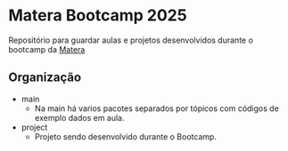 # Matera Bootcamp 2025 

Repositório para guardar aulas e projetos desenvolvidos durante o bootcamp da [Matera](https://institutomatera.rds.land/instituto-matera)

## Organização

- main
  - Na main há varios pacotes separados por tópicos com códigos de exemplo dados em aula.
- project
  - Projeto sendo desenvolvido durante o Bootcamp.  
